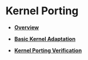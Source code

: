 # Kernel Porting<a name="EN-US_TOPIC_0000001153842846"></a>

-   **[Overview](porting-chip-kernel-overview.md)**  

-   **[Basic Kernel Adaptation](porting-chip-kernel-adjustment.md)**  

-   **[Kernel Porting Verification](porting-chip-kernel-verify.md)**  


